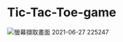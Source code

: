 # Tic-Tac-Toe-game
![螢幕擷取畫面 2021-06-27 225247](https://user-images.githubusercontent.com/86313613/123549242-ba920800-d79a-11eb-99c9-14bf207adbd0.png)
